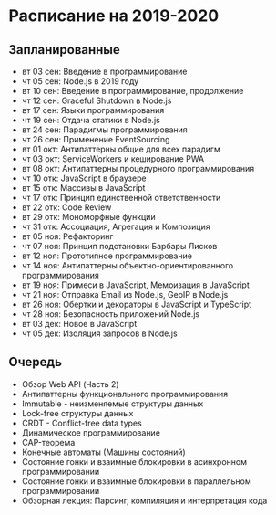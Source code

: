 # Расписание на 2019-2020

## Запланированные

- вт 03 cен: Введение в программирование
- чт 05 сен: Node.js в 2019 году
- вт 10 сен: Введение в программирование, продолжение
- чт 12 сен: Graceful Shutdown в Node.js
- вт 17 сен: Языки программирования
- чт 19 сен: Отдача статики в Node.js
- вт 24 сен: Парадигмы программирования
- чт 26 сен: Применение EventSourcing
- вт 01 окт: Антипаттерны общие для всех парадигм
- чт 03 окт: ServiceWorkers и кеширование PWA
- вт 08 окт: Антипаттерны процедурного программирования
- чт 10 отк: JavaScript в браузере
- вт 15 отк: Массивы в JavaScript
- чт 17 отк: Принцип единственной ответственности
- вт 22 отк: Code Review
- вт 29 отк: Мономорфные функции
- чт 31 отк: Ассоциация, Агрегация и Композиция
- вт 05 ноя: Рефакторинг
- чт 07 ноя: Принцип подстановки Барбары Лисков
- вт 12 ноя: Прототипное программирование
- чт 14 ноя: Антипаттерны объектно-ориентированного программирования
- вт 19 ноя: Примеси в JavaScript, Мемоизация в JavaScript
- чт 21 ноя: Отправка Email из Node.js, GeoIP в Node.js
- вт 26 ноя: Обертки и декораторы в JavaScript и TypeScript
- чт 28 ноя: Безопасность приложений Node.js
- вт 03 дек: Новое в JavaScript
- чт 05 дек: Изоляция запросов в Node.js

## Очередь

- Обзор Web API (Часть 2)
- Антипаттерны функционального программирования
- Immutable - неизменяемые структуры данных
- Lock-free структуры данных
- CRDT - Conflict-free data types
- Динамическое программирование
- CAP-теорема
- Конечные автоматы (Машины состояний)
- Состояние гонки и взаимные блокировки в асинхронном программировании
- Состояние гонки и взаимные блокировки в параллельном программировании
- Обзорная лекция: Парсинг, компиляция и интерпретация кода
